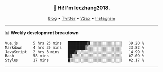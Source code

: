 <h3 align="center">👋 Hi! I'm leozhang2018.</h3>
<p align="center">
  <a href="https://code.leozhang2018.me">Blog</a> •
  <a href="https://twitter.com/leozhang2018">Twitter</a> •
  <a href="https://www.v2ex.com/member/leozhang">V2ex</a> •
  <a href="https://www.instagram.com/leozhanghere">Instagram</a>
</p>

-------

📊 **Weekly development breakdown**
<!--START_SECTION:waka-->
```text
Vue.js       5 hrs 23 mins   █████████▓░░░░░░░░░░░░░░░   39.20 % 
Markdown     4 hrs 39 mins   ████████▒░░░░░░░░░░░░░░░░   33.82 % 
JavaScript   2 hrs 3 mins    ███▓░░░░░░░░░░░░░░░░░░░░░   14.99 % 
Bash         58 mins         █▓░░░░░░░░░░░░░░░░░░░░░░░   07.09 % 
Stylus       17 mins         ▓░░░░░░░░░░░░░░░░░░░░░░░░   02.17 % 
```
<!--END_SECTION:waka-->
-------

